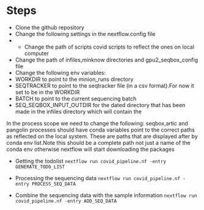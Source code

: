 # Steps

* Clone the github repository
* Change the following settings in the nextflow.config file
* * Change the path of scripts  covid scripts to reflect the ones on local computer
* Change the path of infiles,minknow directories and gpu2_seqbox_config file 
* Change the following env variables:
* WORKDIR to point to the minion_runs directory
* SEQTRACKER to point to the seqtracker file (in a csv format).For now it set to be in the WORKDIR
* BATCH to point to the current sequencing batch
* SEQ_SEQBOX_INPUT_OUTDIR for the dated directory that has been made in the infiles directory which will contain the 


In the process scope we need to change the following:
seqbox,artic and pangolin processes should have conda variables point to the correct paths as reflected on the local system. These are paths that are displayed after by conda env list.Note this should be a complete path not just a name of the conda env otherwise nextflow will start downloading the packages


* Getting the todolist
`nextflow run covid_pipeline.nf -entry GENERATE_TODO_LIST`

* Processing the sequencing data
`nextflow run covid_pipeline.nf -entry PROCESS_SEQ_DATA`

* Combine the sequencing data with the sample information 
`nextflow run covid_pipeline.nf -entry ADD_SEQ_DATA`
